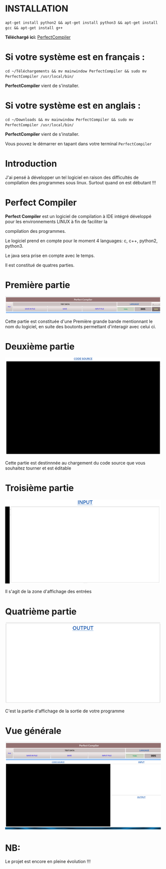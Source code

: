 # INSTALLATION

`apt-get install python2 && apt-get install python3 && apt-get install gcc && apt-get install g++`


**Téléchargé ici:** [PerfectCompiler](https://github.com/parfaittolefo/PerfectCompiler/raw/main/PerfectCompiler/build-mainwindow-Desktop_Qt_5_12_12_GCC_64bit-Debug/mainwindow)

# Si votre système est en français :

`cd ~/Téléchargements && mv mainwindow PerfectCompiler && sudo mv PerfectCompiler /usr/local/bin/`

**PerfectCompiler** vient de s'installer.

# Si votre système est en anglais :

`cd ~/Downloads && mv mainwindow PerfectCompiler && sudo mv PerfectCompiler /usr/local/bin/`

**PerfectCompiler** vient de s'installer.

Vous pouvez le démarrer en tapant dans votre terminal `PerfectCompiler`



# Introduction

J'ai pensé à développer un tel logiciel en raison des difficultés de compilation des programmes sous linux. Surtout quand on est débutant !!!

# Perfect Compiler 

**Perfect Compiler** est un logiciel de compilation à IDE intégré développé pour les environnements LINUX à fin de faciliter la

compilation des programmes.

Le logiciel prend en compte pour le moment 4 languages: c, c++, python2, python3.

Le java sera prise en compte avec le temps.

Il est constitué de quatres parties.

# Première partie

<img src='img/01.png'>

Cette partie est constituée d'une Première grande bande mentionnant le nom du logiciel, en suite des boutonts permettant d'interagir avec celui ci.

# Deuxième partie

<img src='img/2.png'>

Cette partie est destinnnée au chargement du code source que vous souhaitez tourner et est éditable


# Troisième partie

<img src='img/3.png'>

Il s'agit de la zone d'affichage des entrées

# Quatrième partie


<img src='img/4.png'>


C'est la partie d'affichage de la sortie de votre programme 

# Vue générale


<img src='img/05.png'>


# NB:

Le projet est encore en pleine évolution !!!
